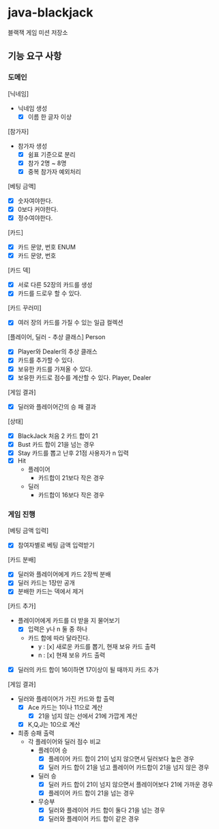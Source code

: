# java-blackjack
블랙잭 게임 미션 저장소

## 기능 요구 사항

### 도메인

[닉네임]
- 닉네임 생성
    - [x] 이름 한 글자 이상

[참가자]
- 참가자 생성
    - [x] 쉼표 기준으로 분리
    - [x] 참가 2명 ~ 8명
    - [x] 중복 참가자 예외처리
    
[베팅 금액]
- [x] 숫자여야한다.
- [x] 0보다 커야한다.
- [x] 정수여야한다.
    
[카드]
- [x] 카드 문양, 번호 ENUM
- [x] 카드 문양, 번호

[카드 덱]
- [x] 서로 다른 52장의 카드를 생성
- [x] 카드를 드로우 할 수 있다.

[카드 꾸러미]
- [x] 여러 장의 카드를 가질 수 있는 일급 컬렉션

[플레이어, 딜러 - 추상 클래스]
Person
- [x] Player와 Dealer의 추상 클래스
- [x] 카드를 추가할 수 있다.
- [x] 보유한 카드를 가져올 수 있다.
- [x] 보유한 카드로 점수를 계산할 수 있다.
Player, Dealer

[게임 결과]
- [x] 딜러와 플레이어간의 승 패 결과

[상태]
- [x] BlackJack
    처음 2 카드 합이 21
- [x] Bust
    카드 합이 21을 넘는 경우
- [x] Stay
    카드를 뽑고 난후 21점 
    사용자가 n 입력
- [x] Hit
    - 플레이어
        - 카드합이 21보다 작은 경우
    - 딜러
        - 카드합이 16보다 작은 경우

### 게임 진행

[베팅 금액 입력]
- [x] 참여자별로 베팅 금액 입력받기

[카드 분배]
- [x] 딜러와 플레이어에게 카드 2장씩 분배
- [x] 딜러 카드는 1장만 공개
- [x] 분배한 카드는 덱에서 제거

[카드 추가]
- 플레이어에게 카드를 더 받을 지 물어보기
    - [x] 입력은 y나 n 둘 중 하나
    - 카드 합에 따라 달라진다.
        - y : [x] 새로운 카드를 뽑기, 현재 보유 카드 출력
        - n : [x] 현재 보유 카드 출력
- [x] 딜러의 카드 합이 16이하면 17이상이 될 때까지 카드 추가

[게임 결과]
- 딜러와 플레이어가 가진 카드와 합 출력
    - [x] Ace 카드는 1이나 11으로 계산
        - [x] 21을 넘지 않는 선에서 21에 가깝게 계산
    - [x] K,Q,J는 10으로 계산
- 최종 승패 출력
    - 각 플레이어와 딜러 점수 비교
        - 플레이어 승
            - [x] 플레이어 카드 합이 21이 넘지 않으면서 딜러보다 높은 경우
            - [x] 딜러 카드 합이 21을 넘고 플레이어 카드합이 21을 넘지 않은 경우
        - 딜러 승
            - [x] 딜러 카드 합이 21이 넘지 않으면서 플레이어보다 21에 가까운 경우
            - [x] 플레이어 카드 합이 21을 넘는 경우
        - 무승부
            - [x] 딜러와 플레이어 카드 합이 둘다 21을 넘는 경우
            - [x] 딜러와 플레이어 카드 합이 같은 경우
